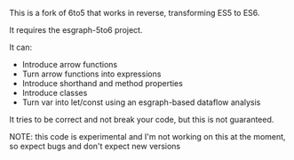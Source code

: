 This is a fork of 6to5 that works in reverse, transforming ES5 to ES6.

It requires the esgraph-5to6 project.

It can:
* Introduce arrow functions
* Turn arrow functions into expressions
* Introduce shorthand and method properties
* Introduce classes
* Turn var into let/const using an esgraph-based dataflow analysis

It tries to be correct and not break your code, but this is not guaranteed.

NOTE: this code is experimental and I'm not working on this at the moment, so expect bugs and don't expect new versions
